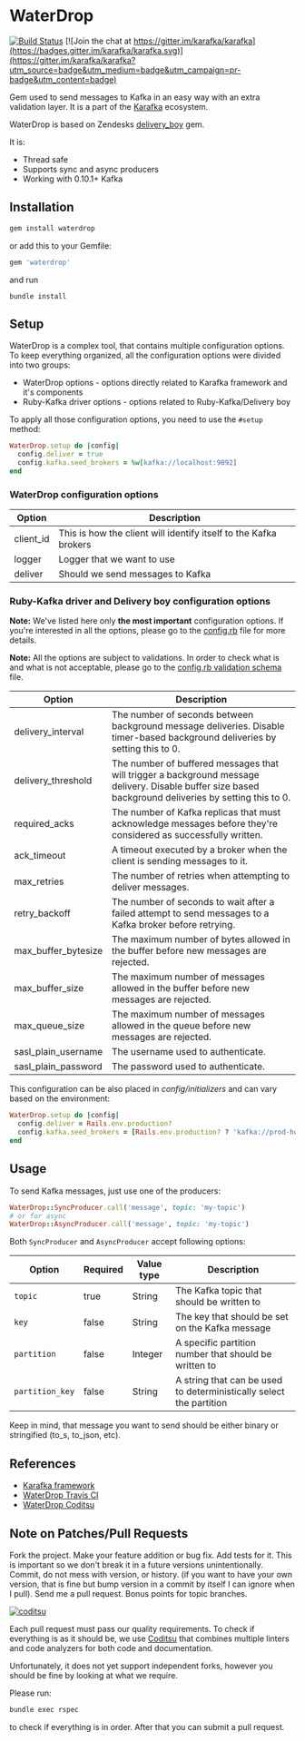 # WaterDrop

[![Build Status](https://travis-ci.org/karafka/waterdrop.png)](https://travis-ci.org/karafka/waterdrop)
[![Join the chat at https://gitter.im/karafka/karafka](https://badges.gitter.im/karafka/karafka.svg)](https://gitter.im/karafka/karafka?utm_source=badge&utm_medium=badge&utm_campaign=pr-badge&utm_content=badge)

Gem used to send messages to Kafka in an easy way with an extra validation layer. It is a part of the [Karafka](https://github.com/karafka/karafka) ecosystem.

WaterDrop is based on Zendesks [delivery_boy](https://github.com/zendesk/delivery_boy) gem.

It is:

 - Thread safe
 - Supports sync and async producers
 - Working with 0.10.1+ Kafka

## Installation

```ruby
gem install waterdrop
```

or add this to your Gemfile:

```ruby
gem 'waterdrop'
```

and run

```
bundle install
```

## Setup

WaterDrop is a complex tool, that contains multiple configuration options. To keep everything organized, all the configuration options were divided into two groups:

- WaterDrop options - options directly related to Karafka framework and it's components
- Ruby-Kafka driver options - options related to Ruby-Kafka/Delivery boy

To apply all those configuration options, you need to use the ```#setup``` method:

```ruby
WaterDrop.setup do |config|
  config.deliver = true
  config.kafka.seed_brokers = %w[kafka://localhost:9092]
end
```

### WaterDrop configuration options

| Option                      | Description                                                      |
|-----------------------------|------------------------------------------------------------------|
| client_id                   | This is how the client will identify itself to the Kafka brokers |
| logger                      | Logger that we want to use                                       |
| deliver                     | Should we send messages to Kafka                                 |

### Ruby-Kafka driver and Delivery boy configuration options

**Note:** We've listed here only **the most important** configuration options. If you're interested in all the options, please go to the [config.rb](https://github.com/karafka/waterdrop/blob/master/lib/water_drop/config.rb) file for more details.

**Note:** All the options are subject to validations. In order to check what is and what is not acceptable, please go to the [config.rb validation schema](https://github.com/karafka/waterdrop/blob/master/lib/water_drop/schemas/config.rb) file.

| Option              | Description                                                                                                                                           |
|---------------------|-------------------------------------------------------------------------------------------------------------------------------------------------------|
| delivery_interval   | The number of seconds between background message deliveries. Disable timer-based background deliveries by setting this to 0.                          |
| delivery_threshold  | The number of buffered messages that will trigger a background message delivery. Disable buffer size based background deliveries by setting this to 0.|
| required_acks       | The number of Kafka replicas that must acknowledge messages before they're considered as successfully written.                                        |
| ack_timeout         | A timeout executed by a broker when the client is sending messages to it.                                                                             |
| max_retries         | The number of retries when attempting to deliver messages.                                                                                            |
| retry_backoff       | The number of seconds to wait after a failed attempt to send messages to a Kafka broker before retrying.                                              |
| max_buffer_bytesize | The maximum number of bytes allowed in the buffer before new messages are rejected.                                                                   |
| max_buffer_size     | The maximum number of messages allowed in the buffer before new messages are rejected.                                                                |
| max_queue_size      | The maximum number of messages allowed in the queue before new messages are rejected.                                                                 |
| sasl_plain_username | The username used to authenticate.                                                                                                                    |
| sasl_plain_password | The password used to authenticate.                                                                                                                    |

This configuration can be also placed in *config/initializers* and can vary based on the environment:

```ruby
WaterDrop.setup do |config|
  config.deliver = Rails.env.production?
  config.kafka.seed_brokers = [Rails.env.production? ? 'kafka://prod-host:9091' : 'kafka://localhost:9092']
end
```

## Usage

To send Kafka messages, just use one of the producers:

```ruby
WaterDrop::SyncProducer.call('message', topic: 'my-topic')
# or for async
WaterDrop::AsyncProducer.call('message', topic: 'my-topic')
```

Both ```SyncProducer``` and ```AsyncProducer``` accept following options:

| Option              | Required | Value type     | Description                                                         |
|-------------------- |----------|----------------|---------------------------------------------------------------------|
| ```topic```         | true     | String         | The Kafka topic that should be written to                           |
| ```key```           | false    | String         | The key that should be set on the Kafka message                     |
| ```partition```     | false    | Integer        | A specific partition number that should be written to               |
| ```partition_key``` | false    | String         | A string that can be used to deterministically select the partition |

Keep in mind, that message you want to send should be either binary or stringified (to_s, to_json, etc).

## References

* [Karafka framework](https://github.com/karafka/karafka)
* [WaterDrop Travis CI](https://travis-ci.org/karafka/waterdrop)
* [WaterDrop Coditsu](https://app.coditsu.io/karafka/repositories/waterdrop)

## Note on Patches/Pull Requests

Fork the project.
Make your feature addition or bug fix.
Add tests for it. This is important so we don't break it in a future versions unintentionally.
Commit, do not mess with version, or history. (if you want to have your own version, that is fine but bump version in a commit by itself I can ignore when I pull). Send me a pull request. Bonus points for topic branches.

[![coditsu](https://coditsu.io/assets/quality_bar.svg)](https://app.coditsu.io/karafka/repositories/waterdrop)

Each pull request must pass our quality requirements. To check if everything is as it should be, we use [Coditsu](https://coditsu.io) that combines multiple linters and code analyzers for both code and documentation.

Unfortunately, it does not yet support independent forks, however you should be fine by looking at what we require.

Please run:

```bash
bundle exec rspec
```

to check if everything is in order. After that you can submit a pull request.
